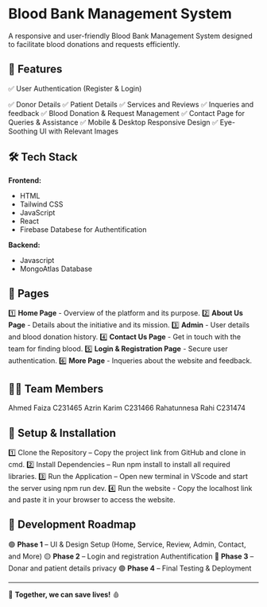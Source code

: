 # Blood Bank Management System

A responsive and user-friendly Blood Bank Management System designed to facilitate blood donations and requests efficiently.

## 🌟 Features

✅ User Authentication (Register & Login)

✅ Donor Details
✅ Patient Details
✅ Services and Reviews
✅ Inqueries and feedback
✅ Blood Donation & Request Management
✅ Contact Page for Queries & Assistance
✅ Mobile & Desktop Responsive Design
✅ Eye-Soothing UI with Relevant Images

## 🛠 Tech Stack

**Frontend:**
- HTML
- Tailwind CSS
- JavaScript
- React
- Firebase Databese for Authentification

**Backend:**
- Javascript
- MongoAtlas Database

## 📜 Pages

1️⃣ **Home Page** - Overview of the platform and its purpose.
2️⃣ **About Us Page** - Details about the initiative and its mission.
3️⃣ **Admin** - User details and blood donation history.
4️⃣ **Contact Us Page** - Get in touch with the team for finding blood.
5️⃣ **Login & Registration Page** - Secure user authentication.
6️⃣ **More Page** - Inqueries about the website and feedback.

## 👨‍💻 Team Members
Ahmed Faiza	C231465
Azrin Karim C231466
Rahatunnesa Rahi C231474

## 📌 Setup & Installation

1️⃣ Clone the Repository – Copy the project link from GitHub and clone in cmd.
2️⃣ Install Dependencies – Run npm install to install all required libraries.
3️⃣ Run the Application – Open new terminal in VScode and start the server using npm run dev.
4️⃣ Run the website - Copy the localhost link and paste it in your browser to access the website.

## 📅 Development Roadmap
🟢 **Phase 1** – UI & Design Setup (Home, Service, Review, Admin, Contact, and More)
🟡 **Phase 2** – Login and registration Authentification
🔵 **Phase 3** – Donar and patient details privacy
🟣 **Phase 4** – Final Testing & Deployment 

---
🎯 **Together, we can save lives!** 🩸

